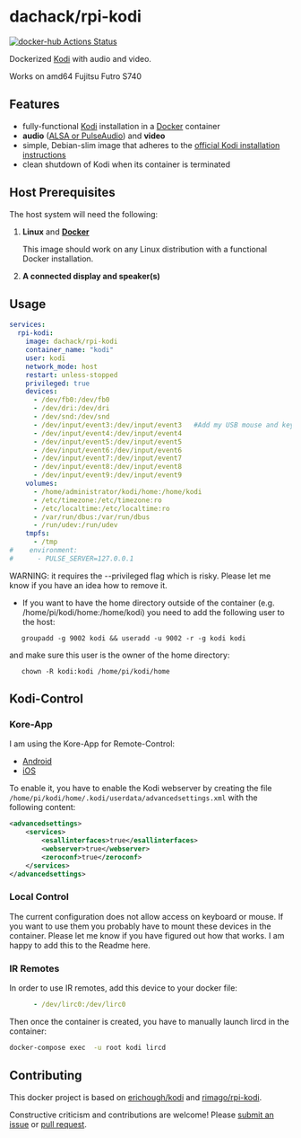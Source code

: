 # dachack/rpi-kodi
[![docker-hub Actions Status](https://github.com/dachack/rpi-kodi/workflows/docker-hub/badge.svg)](https://github.com/dachack/rpi-kodi/actions)

Dockerized [Kodi](https://kodi.tv/) with audio and video.

Works on amd64 Fujitsu Futro S740

## Features

* fully-functional [Kodi](https://kodi.tv/) installation in a [Docker](https://www.docker.com/) container
* **audio** ([ALSA or PulseAudio](https://kodi.wiki/view/Linux_audio)) and **video**
* simple, Debian-slim image that adheres to the [official Kodi installation instructions](https://kodi.wiki/view/HOW-TO:Install_Kodi_for_Linux#Installing_Kodi_on_Ubuntu-based_distributions)
* clean shutdown of Kodi when its container is terminated

## Host Prerequisites

The host system will need the following:

1. **Linux** and [**Docker**](https://www.docker.com)

   This image should work on any Linux distribution with a functional Docker installation.
   
3. **A connected display and speaker(s)**
       
## Usage

```yml
services:
  rpi-kodi:
    image: dachack/rpi-kodi
    container_name: "kodi"
    user: kodi
    network_mode: host
    restart: unless-stopped
    privileged: true
    devices:
      - /dev/fb0:/dev/fb0
      - /dev/dri:/dev/dri
      - /dev/snd:/dev/snd
      - /dev/input/event3:/dev/input/event3   #Add my USB mouse and keyboard based on "evtest" output
      - /dev/input/event4:/dev/input/event4
      - /dev/input/event5:/dev/input/event5
      - /dev/input/event6:/dev/input/event6
      - /dev/input/event7:/dev/input/event7
      - /dev/input/event8:/dev/input/event8
      - /dev/input/event9:/dev/input/event9
    volumes:
      - /home/administrator/kodi/home:/home/kodi
      - /etc/timezone:/etc/timezone:ro
      - /etc/localtime:/etc/localtime:ro
      - /var/run/dbus:/var/run/dbus
      - /run/udev:/run/udev
    tmpfs:
      - /tmp
#    environment:
#      - PULSE_SERVER=127.0.0.1
```
WARNING: it requires the --privileged flag which is risky. Please let me know if you have an idea how to remove it.

 * If you want to have the home directory outside of the container (e.g. /home/pi/kodi/home:/home/kodi) you need to add the following user to the host:

```
   groupadd -g 9002 kodi && useradd -u 9002 -r -g kodi kodi
```
   and make sure this user is the owner of the home directory:
```
   chown -R kodi:kodi /home/pi/kodi/home
```
   
## Kodi-Control
### Kore-App
I am using the Kore-App for Remote-Control:
 * [Android](https://play.google.com/store/apps/details?id=org.xbmc.kore&hl=de&gl=US)
 * [iOS](https://apps.apple.com/de/app/official-kodi-remote/id520480364)

To enable it, you have to enable the Kodi webserver by creating the file 
`/home/pi/kodi/home/.kodi/userdata/advancedsettings.xml` 
with the following content:
```xml
<advancedsettings>
    <services>
        <esallinterfaces>true</esallinterfaces>
        <webserver>true</webserver>
        <zeroconf>true</zeroconf>
    </services>
</advancedsettings>
```

### Local Control
The current configuration does not allow access on keyboard or mouse.
If you want to use them you probably have to mount these devices in the container.
Please let me know if you have figured out how that works.
I am happy to add this to the Readme here.

### IR Remotes
In order to use IR remotes, add this device to your docker file:

```yml
      - /dev/lirc0:/dev/lirc0
```

Then once the container is created, you have to manually launch lircd in the container:

```sh
docker-compose exec  -u root kodi lircd
```

## Contributing
This docker project is based on [erichough/kodi](https://github.com/ehough/docker-kodi) and [rimago/rpi-kodi](https://github.com/rimago/rpi-kodi).

Constructive criticism and contributions are welcome! Please 
[submit an issue](https://github.com/dachack/rpi-kodi/issues/new) or 
[pull request](https://github.com/dachack/rpi-kodi/compare).
